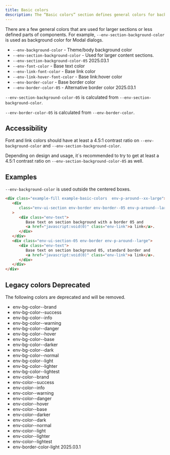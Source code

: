 ```yaml
---
title: Basic colors
description: The “Basic colors” section defines general colors for backgrounds, text, links, and borders.
---
```


There are a few general colors that are used for
larger sections or less defined parts of components.
For example, `--env-section-background-color`
is used as background color for Modal dialogs.

-  `--env-background-color` - Theme/body background color
-  `--env-section-background-color` - Used for larger content sections.
-  `--env-section-background-color-05` <span class="doc-badge doc-badge--info">2025.03.1</span>
-  `--env-font-color` - Base text color
-  `--env-link-font-color` - Base link color
-  `--env-link-hover-font-color` - Base link:hover color
-  `--env-border-color` - Base border color
-  `--env-border-color-05` - Alternative border color <span class="doc-badge doc-badge--info">2025.03.1</span>

`--env-section-background-color-05` is calculated from `--env-section-background-color`.

`--env-border-color-05` is calculated from `--env-border-color`.

## Accessibility

Font and link colors should have at least a 4.5:1 contrast ratio on `--env-background-color` and `--env-section-background-color`.

Depending on design and usage, it´s recommended to try to get at least a 4.5:1 contrast ratio on `--env-section-background-color-05` as well.

## Examples

`--env-background-color` is used outside the centered boxes.

```html
<div class="example-fill example-basic-colors  env-p-around--xx-large">
   <div
      class="env-ui-section env-border env-border--05 env-p-around--large env-m-bottom--large"
   >
      <div class="env-text">
         Base text on section background with a border 05 and
         <a href="javascript:void(0)" class="env-link">a link</a>.
      </div>
   </div>
   <div class="env-ui-section-05 env-border env-p-around--large">
      <div class="env-text">
         Base text on section background 05, standard border and
         <a href="javascript:void(0)" class="env-link">a link</a>.
      </div>
   </div>
</div>
```

## Legacy colors <span class="doc-badge doc-badge--danger">Deprecated</span>

The following colors are deprecated and will be removed.

-  env-bg-color--brand
-  env-bg-color--success
-  env-bg-color--info
-  env-bg-color--warning
-  env-bg-color--danger
-  env-bg-color--hover
-  env-bg-color--base
-  env-bg-color--darker
-  env-bg-color--dark
-  env-bg-color--normal
-  env-bg-color--light
-  env-bg-color--lighter
-  env-bg-color--lightest
-  env-color--brand
-  env-color--success
-  env-color--info
-  env-color--warning
-  env-color--danger
-  env-color--hover
-  env-color--base
-  env-color--darker
-  env-color--dark
-  env-color--normal
-  env-color--light
-  env-color--lighter
-  env-color--lightest
-  env-border-color-light <span class="doc-badge doc-badge--danger">2025.03.1</span>
